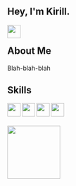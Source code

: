 ## Hey, I'm Kirill.

<a href="https://leetcode.com/Reensef/">
    <img align="left" width="30px" src="https://github.com/Reensef/Reensef/assets/64550204/f0f4cef7-66b9-407b-a796-751133b81560"/>
</a> &nbsp;&nbsp;

<h2>About Me</h2>

Blah-blah-blah

<h2>Skills</h2>
<img align="left" height="30px" src="https://github.com/Reensef/Reensef/assets/64550204/e33b250d-d97d-47f4-8671-a071e27116d8"/>
<img align="left" height="30px" src="https://github.com/Reensef/Reensef/assets/64550204/e5d1e062-b4df-4751-8c2c-cac35faf550d"/>
<img align="left" height="30px" src="https://github.com/Reensef/Reensef/assets/64550204/65025dcd-94dc-4180-866e-9672a441adee"/>
<img align="left" width="30px" src="https://github.com/Reensef/Reensef/assets/64550204/128f9a5c-b544-4361-a4cb-722f8e3c4b47"/>

<br>
<br>
<br>

<img src="https://komarev.com/ghpvc/?username=Reensef&style=flat-square&color=blue" width="120" alt=""/>
